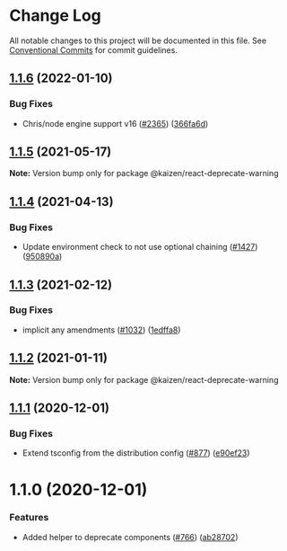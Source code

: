 # Change Log

All notable changes to this project will be documented in this file.
See [Conventional Commits](https://conventionalcommits.org) for commit guidelines.

## [1.1.6](https://github.com/cultureamp/kaizen-design-system/compare/@kaizen/react-deprecate-warning@1.1.5...@kaizen/react-deprecate-warning@1.1.6) (2022-01-10)


### Bug Fixes

* Chris/node engine support v16 ([#2365](https://github.com/cultureamp/kaizen-design-system/issues/2365)) ([366fa6d](https://github.com/cultureamp/kaizen-design-system/commit/366fa6d156d2a4a2b35b1356bbcf18adf2189f2b))





## [1.1.5](https://github.com/cultureamp/kaizen-design-system/compare/@kaizen/react-deprecate-warning@1.1.4...@kaizen/react-deprecate-warning@1.1.5) (2021-05-17)

**Note:** Version bump only for package @kaizen/react-deprecate-warning





## [1.1.4](https://github.com/cultureamp/kaizen-design-system/compare/@kaizen/react-deprecate-warning@1.1.3...@kaizen/react-deprecate-warning@1.1.4) (2021-04-13)


### Bug Fixes

* Update environment check to not use optional chaining ([#1427](https://github.com/cultureamp/kaizen-design-system/issues/1427)) ([950890a](https://github.com/cultureamp/kaizen-design-system/commit/950890ad75757891fa01890db76433742db41f50))





## [1.1.3](https://github.com/cultureamp/kaizen-design-system/compare/@kaizen/react-deprecate-warning@1.1.2...@kaizen/react-deprecate-warning@1.1.3) (2021-02-12)


### Bug Fixes

* implicit any amendments ([#1032](https://github.com/cultureamp/kaizen-design-system/issues/1032)) ([1edffa8](https://github.com/cultureamp/kaizen-design-system/commit/1edffa86e6a371daf09fb18c2b3b2c9044318717))





## [1.1.2](https://github.com/cultureamp/kaizen-design-system/compare/@kaizen/react-deprecate-warning@1.1.1...@kaizen/react-deprecate-warning@1.1.2) (2021-01-11)

**Note:** Version bump only for package @kaizen/react-deprecate-warning





## [1.1.1](https://github.com/cultureamp/kaizen-design-system/compare/@kaizen/react-deprecate-warning@1.1.0...@kaizen/react-deprecate-warning@1.1.1) (2020-12-01)


### Bug Fixes

* Extend tsconfig from the distribution config ([#877](https://github.com/cultureamp/kaizen-design-system/issues/877)) ([e90ef23](https://github.com/cultureamp/kaizen-design-system/commit/e90ef23dc13313273c7a867c4a09f9053fe2df06))





# 1.1.0 (2020-12-01)


### Features

* Added helper to deprecate components ([#766](https://github.com/cultureamp/kaizen-design-system/issues/766)) ([ab28702](https://github.com/cultureamp/kaizen-design-system/commit/ab28702d4a6dd495b4357a07eaadc88b460f8ff0))
